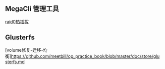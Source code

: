 ## MegaCli 管理工具

[raid0热插拔](https://github.com/meetbill/op_practice_book/wiki/megacli02)

## Glusterfs

[volume修复-迁移-均衡]https://github.com/meetbill/op_practice_book/blob/master/doc/store/glusterfs.md